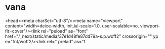 # vana
&lt;head>&lt;meta charSet="utf-8"/>&lt;meta name="viewport" content="width=deice-width, init.ial-scale=1.0, user-scalable=no, viewport-fit=cover"/>&lt;link rel="peload" as="font" href="/_next/static/media/37e1d48fe87dd79a-s.p.woff2" crossorigin="" yp 
e="fnt/woff2/>&lt;link rel=" prelad" as="f
